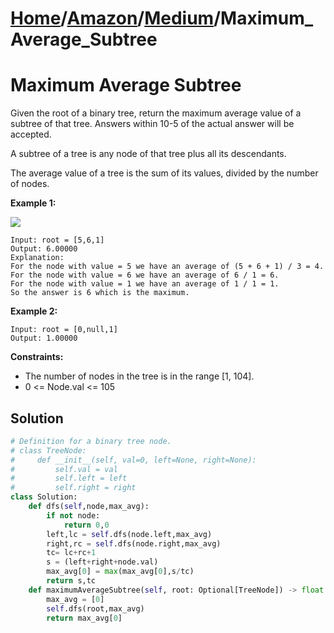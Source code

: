 # [Home](./../..)/[Amazon](./..)/[Medium](./)/Maximum_Average_Subtree
<h1>Maximum Average Subtree</h1>

<p>
Given the root of a binary tree, return the maximum average value of a subtree of that tree. Answers within 10-5 of the actual answer will be accepted.
</p>
<p>
A subtree of a tree is any node of that tree plus all its descendants.
</p>
<p>
The average value of a tree is the sum of its values, divided by the number of nodes.
</p>

<b>Example 1:</b>

<img src="https://assets.leetcode.com/uploads/2019/04/09/1308_example_1.png">

    Input: root = [5,6,1]
    Output: 6.00000
    Explanation: 
    For the node with value = 5 we have an average of (5 + 6 + 1) / 3 = 4.
    For the node with value = 6 we have an average of 6 / 1 = 6.
    For the node with value = 1 we have an average of 1 / 1 = 1.
    So the answer is 6 which is the maximum.

<b>Example 2:</b>

    Input: root = [0,null,1]
    Output: 1.00000

<b>Constraints:</b>

- The number of nodes in the tree is in the range [1, 104].
- 0 <= Node.val <= 105

<h2>Solution</h2>

```python
# Definition for a binary tree node.
# class TreeNode:
#     def __init__(self, val=0, left=None, right=None):
#         self.val = val
#         self.left = left
#         self.right = right
class Solution:
    def dfs(self,node,max_avg):
        if not node:
            return 0,0
        left,lc = self.dfs(node.left,max_avg)
        right,rc = self.dfs(node.right,max_avg)
        tc= lc+rc+1
        s = (left+right+node.val)
        max_avg[0] = max(max_avg[0],s/tc)
        return s,tc
    def maximumAverageSubtree(self, root: Optional[TreeNode]) -> float:
        max_avg = [0]
        self.dfs(root,max_avg)
        return max_avg[0]
```
